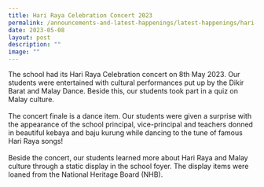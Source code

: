 ```yaml
---
title: Hari Raya Celebration Concert 2023
permalink: /announcements-and-latest-happenings/latest-happenings/hari-raya/
date: 2023-05-08
layout: post
description: ""
image: ""
---
```

The school had its Hari Raya Celebration concert on 8th May 2023. Our students were entertained with cultural performances put up by the Dikir Barat and Malay Dance. Beside this, our students took part in a quiz on Malay culture.
<br><br>
The concert finale is a dance item. Our students were given a surprise with the appearance of the school principal, vice-principal and teachers donned in beautiful kebaya and baju kurung while dancing to the tune of famous Hari Raya songs!
<br><br>
Beside the concert, our students learned more about Hari Raya and Malay culture through a static display in the school foyer.  The display items were loaned from the National Heritage Board (NHB).
<br><br>
